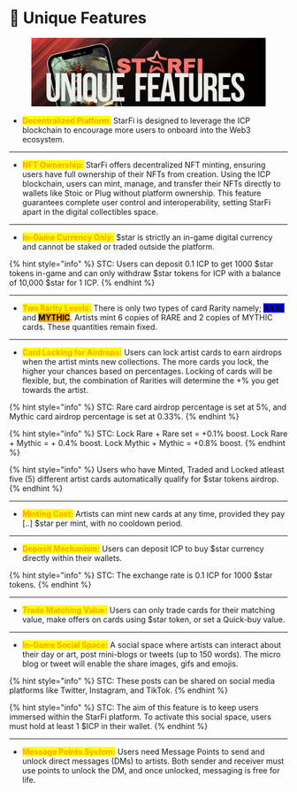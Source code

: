 # 🦄 Unique Features

<figure><img src="../.gitbook/assets/5.png" alt=""><figcaption></figcaption></figure>

* <mark style="color:orange;">**Decentralized Platform**</mark><mark style="color:orange;">:</mark> StarFi is designed to leverage the ICP blockchain to encourage more users to onboard into the Web3 ecosystem.

***

* <mark style="color:orange;">**NFT Ownership:**</mark> StarFi offers decentralized NFT minting, ensuring users have full ownership of their NFTs from creation. Using the ICP blockchain, users can mint, manage, and transfer their NFTs directly to wallets like Stoic or Plug without platform ownership. This feature guarantees complete user control and interoperability, setting StarFi apart in the digital collectibles space.

***

* <mark style="color:orange;">**In-Game Currency Only:**</mark> $star is strictly an in-game digital currency and cannot be staked or traded outside the platform.&#x20;

{% hint style="info" %}
STC: Users can deposit 0.1 ICP to get 1000 $star tokens in-game and can only withdraw $star tokens for ICP with a balance of 10,000 $star for 1 ICP.
{% endhint %}

***

* <mark style="color:orange;">**Two Rarity Levels:**</mark> There is only two types of card Rarity namely; <mark style="background-color:blue;">**RARE**</mark> and <mark style="background-color:orange;">**MYTHIC**</mark>. Artists mint 6 copies of RARE and 2 copies of MYTHIC cards. These quantities remain fixed.

***

* <mark style="color:orange;">**Card Locking for Airdrops:**</mark> Users can lock artist cards to earn airdrops when the artist mints new collections. The more cards you lock, the higher your chances based on percentages. Locking of cards will be flexible, but, the combination of Rarities will determine the +% you get towards the artist.

{% hint style="info" %}
STC: Rare card airdrop percentage is set at 5%, and Mythic card airdrop percentage is set at 0.33%.
{% endhint %}

{% hint style="info" %}
STC: Lock Rare + Rare set = +0.1% boost. Lock Rare + Mythic = + 0.4% boost. Lock Mythic + Mythic = +0.8% boost.
{% endhint %}

{% hint style="info" %}
Users who have Minted, Traded and Locked atleast five (5) different artist cards automatically qualify for $star tokens airdrop.
{% endhint %}

***

* <mark style="color:orange;">**Minting Cost:**</mark> Artists can mint new cards at any time, provided they pay \[..] $star per mint, with no cooldown period.

***

* <mark style="color:orange;">**Deposit Mechanism:**</mark> Users can deposit ICP to buy $star currency directly within their wallets.&#x20;

{% hint style="info" %}
STC: The exchange rate is 0.1 ICP for 1000 $star tokens.
{% endhint %}

***

* <mark style="color:orange;">**Trade Matching Value:**</mark> Users can only trade cards for their matching value, make offers on cards using $star token, or set a Quick-buy value.

***

* <mark style="color:orange;">**In-Game Social Space:**</mark> A social space where artists can interact about their day or art, post mini-blogs or tweets (up to 150 words). The micro blog or tweet will enable the share images, gifs and emojis.&#x20;

{% hint style="info" %}
STC: These posts can be shared on social media platforms like Twitter, Instagram, and TikTok.
{% endhint %}

{% hint style="info" %}
STC: The aim of this feature is to keep users immersed within the StarFi platform. To activate this social space, users must hold at least 1 $ICP in their wallet.
{% endhint %}

***

* <mark style="color:orange;">**Message Points System:**</mark> Users need Message Points to send and unlock direct messages (DMs) to artists. Both sender and receiver must use points to unlock the DM, and once unlocked, messaging is free for life.
